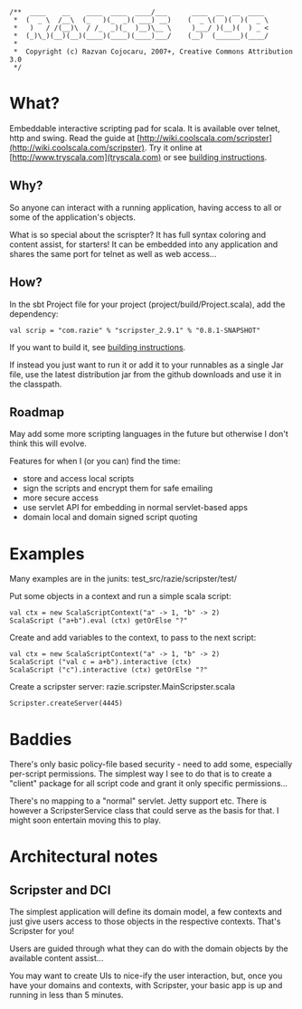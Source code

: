     /**  ____    __    ____  ____  ____/___      ____  __  __  ____
     *  (  _ \  /__\  (_   )(_  _)( ___) __)    (  _ \(  )(  )(  _ \
     *   )   / /(__)\  / /_  _)(_  )__)\__ \     )___/ )(__)(  ) _ <
     *  (_)\_)(__)(__)(____)(____)(____)___/    (__)  (______)(____/
     *                      
     *  Copyright (c) Razvan Cojocaru, 2007+, Creative Commons Attribution 3.0
     */

What?
=====

Embeddable interactive scripting pad for scala. It is available over telnet, http and swing. Read the guide at [http://wiki.coolscala.com/scripster](http://wiki.coolscala.com/scripster). Try it online at [http://www.tryscala.com](tryscala.com) or see [building instructions](https://github.com/razie/scripster/blob/master/Building.markdown).

Why?
----
So anyone can interact with a running application, having access to all or some of the application's objects. 

What is so special about the scrispter? It has full syntax coloring and content assist, for starters! 
It can be embedded into any application and shares the same port for telnet as well as web access...

How?
----

In the sbt Project file for your project (project/build/Project.scala), add the dependency: 

    val scrip = "com.razie" % "scripster_2.9.1" % "0.8.1-SNAPSHOT"

If you want to build it, see [building instructions](blob/master/Building.markdown).

If instead you just want to run it or add it to your runnables as a single Jar file, use the latest distribution jar from the github downloads and use it in the classpath.


Roadmap
-------
May add some more scripting languages in the future but otherwise I don't think this will evolve.

Features for when I (or you can) find the time:
- store and access local scripts
- sign the scripts and encrypt them for safe emailing
- more secure access
- use servlet API for embedding in normal servlet-based apps
- domain local and domain signed script quoting

Examples
========

Many examples are in the junits: test_src/razie/scripster/test/

Put some objects in a context and run a simple scala script:

    val ctx = new ScalaScriptContext("a" -> 1, "b" -> 2)
    ScalaScript ("a+b").eval (ctx) getOrElse "?"

Create and add variables to the context, to pass to the next script:

    val ctx = new ScalaScriptContext("a" -> 1, "b" -> 2)
    ScalaScript ("val c = a+b").interactive (ctx) 
    ScalaScript ("c").interactive (ctx) getOrElse "?"

Create a scripster server: razie.scripster.MainScripster.scala

    Scripster.createServer(4445)


Baddies
=======

There's only basic policy-file based security - need to add some, especially per-script permissions. The simplest way I see to do that is to create a "client" package for all script code and grant it only specific permissions...

There's no mapping to a "normal" servlet. Jetty support etc. There is however a ScripsterService class that could serve as the basis for that. I might soon entertain moving this to play.


Architectural notes
===================

Scripster and DCI
-----------------
The simplest application will define its domain model, a few contexts and just give users access to those objects in the respective contexts. That's Scripster for you!

Users are guided through what they can do with the domain objects by the available content assist...

You may want to create UIs to nice-ify the user interaction, but, once you have your domains and contexts, with Scripster, your basic app is up and running in less than 5 minutes.

